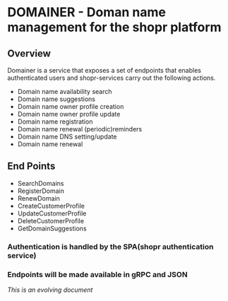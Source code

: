 # DOMAINER - Doman name management for the shopr platform

## Overview
Domainer is a service that exposes a set of endpoints that enables authenticated users and shopr-services carry out the following actions.

- Domain name availability search
- Domain name suggestions
- Domain name owner profile creation
- Domain name owner profile update
- Domain name registration
- Domain name renewal (periodic)reminders
- Domain name DNS setting/update
- Domain name renewal

## End Points
- SearchDomains
- RegisterDomain
- RenewDomain
- CreateCustomerProfile
- UpdateCustomerProfile
- DeleteCustomerProfile
- GetDomainSuggestions


### Authentication is handled by the SPA(shopr authentication service)

### Endpoints will be made available in gRPC and JSON

*This is an evolving document*
